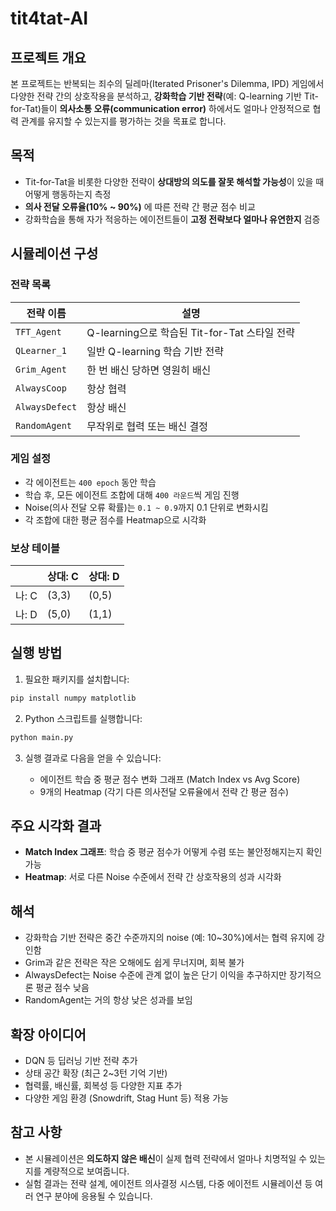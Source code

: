 # tit4tat-AI

## 프로젝트 개요

본 프로젝트는 반복되는 죄수의 딜레마(Iterated Prisoner's Dilemma, IPD) 게임에서 다양한 전략 간의 상호작용을 분석하고, **강화학습 기반 전략**(예: Q-learning 기반 Tit-for-Tat)들이 **의사소통 오류(communication error)** 하에서도 얼마나 안정적으로 협력 관계를 유지할 수 있는지를 평가하는 것을 목표로 합니다.

## 목적

* Tit-for-Tat을 비롯한 다양한 전략이 **상대방의 의도를 잘못 해석할 가능성**이 있을 때 어떻게 행동하는지 측정
* **의사 전달 오류율(10% \~ 90%)** 에 따른 전략 간 평균 점수 비교
* 강화학습을 통해 자가 적응하는 에이전트들이 **고정 전략보다 얼마나 유연한지** 검증

## 시뮬레이션 구성

### 전략 목록

| 전략 이름          | 설명                                  |
| -------------- | ----------------------------------- |
| `TFT_Agent`    | Q-learning으로 학습된 Tit-for-Tat 스타일 전략 |
| `QLearner_1`   | 일반 Q-learning 학습 기반 전략              |
| `Grim_Agent`   | 한 번 배신 당하면 영원히 배신                   |
| `AlwaysCoop`   | 항상 협력                               |
| `AlwaysDefect` | 항상 배신                               |
| `RandomAgent`  | 무작위로 협력 또는 배신 결정                    |

### 게임 설정

* 각 에이전트는 `400 epoch` 동안 학습
* 학습 후, 모든 에이전트 조합에 대해 `400 라운드`씩 게임 진행
* Noise(의사 전달 오류 확률)는 `0.1 ~ 0.9`까지 0.1 단위로 변화시킴
* 각 조합에 대한 평균 점수를 Heatmap으로 시각화

### 보상 테이블

|      | 상대: C | 상대: D |
| ---- | ----- | ----- |
| 나: C | (3,3) | (0,5) |
| 나: D | (5,0) | (1,1) |

## 실행 방법

1. 필요한 패키지를 설치합니다:

```bash
pip install numpy matplotlib
```

2. Python 스크립트를 실행합니다:

```bash
python main.py
```

3. 실행 결과로 다음을 얻을 수 있습니다:

   * 에이전트 학습 중 평균 점수 변화 그래프 (Match Index vs Avg Score)
   * 9개의 Heatmap (각기 다른 의사전달 오류율에서 전략 간 평균 점수)

## 주요 시각화 결과

* **Match Index 그래프**: 학습 중 평균 점수가 어떻게 수렴 또는 불안정해지는지 확인 가능
* **Heatmap**: 서로 다른 Noise 수준에서 전략 간 상호작용의 성과 시각화

## 해석

* 강화학습 기반 전략은 중간 수준까지의 noise (예: 10\~30%)에서는 협력 유지에 강인함
* Grim과 같은 전략은 작은 오해에도 쉽게 무너지며, 회복 불가
* AlwaysDefect는 Noise 수준에 관계 없이 높은 단기 이익을 추구하지만 장기적으론 평균 점수 낮음
* RandomAgent는 거의 항상 낮은 성과를 보임

## 확장 아이디어

* DQN 등 딥러닝 기반 전략 추가
* 상태 공간 확장 (최근 2\~3턴 기억 기반)
* 협력률, 배신률, 회복성 등 다양한 지표 추가
* 다양한 게임 환경 (Snowdrift, Stag Hunt 등) 적용 가능

## 참고 사항

* 본 시뮬레이션은 **의도하지 않은 배신**이 실제 협력 전략에서 얼마나 치명적일 수 있는지를 계량적으로 보여줍니다.
* 실험 결과는 전략 설계, 에이전트 의사결정 시스템, 다중 에이전트 시뮬레이션 등 여러 연구 분야에 응용될 수 있습니다.
